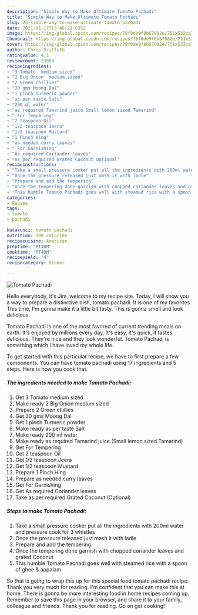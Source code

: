 ```yaml
---
description: "Simple Way to Make Ultimate Tomato Pachadi"
title: "Simple Way to Make Ultimate Tomato Pachadi"
slug: 26-simple-way-to-make-ultimate-tomato-pachadi
date: 2021-01-17T13:48:21.635Z
image: https://img-global.cpcdn.com/recipes/78f0de9f8b67082e/751x532cq70/tomato-pachadi-recipe-main-photo.jpg
thumbnail: https://img-global.cpcdn.com/recipes/78f0de9f8b67082e/751x532cq70/tomato-pachadi-recipe-main-photo.jpg
cover: https://img-global.cpcdn.com/recipes/78f0de9f8b67082e/751x532cq70/tomato-pachadi-recipe-main-photo.jpg
author: Chris Griffith
ratingvalue: 4.1
reviewcount: 23886
recipeingredient:
- "3 Tomato  medium sized"
- "2 Big Onion  medium sized"
- "2 Green chillies"
- "30 gms Moong Dal"
- "1 pinch Turmeric powder"
- "as per taste Salt"
- "200 ml water"
- "as required Tamarind juice Small lemon sized Tamarind"
- " For Tempering"
- "2 teaspoon Oil"
- "1/2 teaspoon Jeera"
- "1/2 teaspoon Mustard"
- "1 Pinch Hing"
- "as needed curry leaves"
- " For Garnishing"
- "As required Coriander leaves"
- "as per required Grated Coconut Optional"
recipeinstructions:
- "Take a small pressure cooker put all the ingredients with 200ml water and pressure cook for 3 whistles"
- "Once the pressure released just mash it with ladle"
- "Prepare and add the tempering"
- "Once the tempering done garnish with chopped coriander leaves and grated Coconut"
- "This humble Tomato Pachadi goes well with steamed rice with a spoon of ghee &amp; appalam"
categories:
- Recipe
tags:
- tomato
- pachadi

katakunci: tomato pachadi 
nutrition: 198 calories
recipecuisine: American
preptime: "PT38M"
cooktime: "PT48M"
recipeyield: "4"
recipecategory: Dinner

---
```



![Tomato Pachadi](https://img-global.cpcdn.com/recipes/78f0de9f8b67082e/751x532cq70/tomato-pachadi-recipe-main-photo.jpg)

Hello everybody, it's Jim, welcome to my recipe site. Today, I will show you a way to prepare a distinctive dish, tomato pachadi. It is one of my favorites. This time, I'm gonna make it a little bit tasty. This is gonna smell and look delicious.



Tomato Pachadi is one of the most favored of current trending meals on earth. It's enjoyed by millions every day. It's easy, it's quick, it tastes delicious. They're nice and they look wonderful. Tomato Pachadi is something which I have loved my whole life.


To get started with this particular recipe, we have to first prepare a few components. You can have tomato pachadi using 17 ingredients and 5 steps. Here is how you cook that.

<!--inarticleads1-->

##### The ingredients needed to make Tomato Pachadi:

1. Get 3 Tomato  medium sized
1. Make ready 2 Big Onion  medium sized
1. Prepare 2 Green chillies
1. Get 30 gms Moong Dal
1. Get 1 pinch Turmeric powder
1. Make ready as per taste Salt
1. Make ready 200 ml water
1. Make ready as required Tamarind juice (Small lemon sized Tamarind)
1. Get  For Tempering
1. Get 2 teaspoon Oil
1. Get 1/2 teaspoon Jeera
1. Get 1/2 teaspoon Mustard
1. Prepare 1 Pinch Hing
1. Prepare as needed curry leaves
1. Get  For Garnishing
1. Get As required Coriander leaves
1. Take as per required Grated Coconut (Optional)




<!--inarticleads2-->

##### Steps to make Tomato Pachadi:

1. Take a small pressure cooker put all the ingredients with 200ml water and pressure cook for 3 whistles
1. Once the pressure released just mash it with ladle
1. Prepare and add the tempering
1. Once the tempering done garnish with chopped coriander leaves and grated Coconut
1. This humble Tomato Pachadi goes well with steamed rice with a spoon of ghee &amp; appalam




So that is going to wrap this up for this special food tomato pachadi recipe. Thank you very much for reading. I'm confident that you can make this at home. There is gonna be more interesting food in home recipes coming up. Remember to save this page in your browser, and share it to your family, colleague and friends. Thank you for reading. Go on get cooking!

